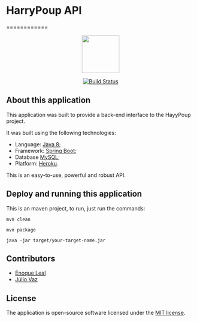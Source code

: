 # HarryPoup API
============

<p align="center"><img style="width: 100px;" src="https://harry-poup.herokuapp.com/static/media/logo.ed0f1c15.jpeg"></p>

<p align="center">
<a href="https://travis-ci.org/laravel/framework"><img src="https://travis-ci.org/laravel/framework.svg" alt="Build Status"></a>
</p>

## About this application

This application was built to provide a back-end interface to the HayyPoup project.

It was built using the following technologies:

- Language: [Java 8](https://www.java.com);
- Framework: [Spring Boot](https://spring.io/projects/spring-boot);
- Database [MySQL](https://www.mysql.com);
- Platform: [Heroku](https://www.heroku.com).

This is an easy-to-use, powerful and robust API.

## Deploy and running this application

This is an maven project, to run, just run the commands:
```
mvn clean

mvn package

java -jar target/your-target-name.jar

```
## Contributors

- [Enoque Leal](https://github.com/enoqueleal)
- [Júlio Vaz](https://github.com/JulioCVaz)


## License

The application is open-source software licensed under the [MIT license](https://opensource.org/licenses/MIT).
